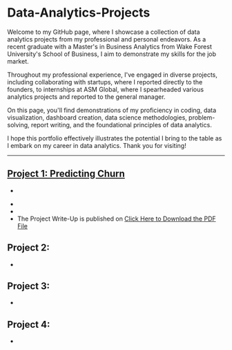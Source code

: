 # Data-Analytics-Projects

Welcome to my GitHub page, where I showcase a collection of data analytics projects from my professional and personal endeavors. As a recent graduate with a Master's in Business Analytics from Wake Forest University's School of Business, I aim to demonstrate my skills for the job market.

Throughout my professional experience, I've engaged in diverse projects, including collaborating with startups, where I reported directly to the founders, to internships at ASM Global, where I spearheaded various analytics projects and reported to the general manager.

On this page, you'll find demonstrations of my proficiency in coding, data visualization, dashboard creation, data science methodologies, problem-solving, report writing, and the foundational principles of data analytics.

I hope this portfolio effectively illustrates the potential I bring to the table as I embark on my career in data analytics. Thank you for visiting!

--- 
## [Project 1: Predicting Churn](https://github.com/Ayalaaa09/Data-Analytics-Projects/blob/main/pandas_seaborn_201_Anthony_Ayala_.ipynb)

-
*
*
* The Project Write-Up is published on [Click Here to Download the PDF File]()


## Project 2: 
-

## Project 3: 
-

## Project 4: 
-


